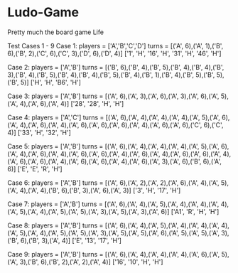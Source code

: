 # Ludo-Game
Pretty much the board game Life

Test Cases 1 - 9
Case 1:
players = ['A','B','C','D']
turns = [('A', 6),('A', 1),('B', 6),('B', 2),('C', 6),('C', 3),('D', 6),('D', 4)]
['1', 'H', '16', 'H', '31', 'H', '46', 'H']

Case 2:
players = ['A','B']
turns = [('B', 6),('B', 4),('B', 5),('B', 4),('B', 4),('B', 3),('B', 4),('B', 5),('B', 4),('B', 4),('B', 5),('B', 4),('B', 1),('B', 4),('B', 5),('B', 5),('B', 5)]
['H', 'H', 'B6', 'H']

Case 3:
players = ['A','B']
turns = [('A', 6),('A', 3),('A', 6),('A', 3),('A', 6),('A', 5),('A', 4),('A', 6),('A', 4)]
['28', '28', 'H', 'H']

Case 4:
players = ['A','C']
turns = [('A', 6),('A', 4),('A', 4),('A', 4),('A', 5),('A', 6),('A', 4),('A', 6),('A', 4),('A', 6),('A', 6),('A', 6),('A', 4),('A', 6),('A', 6),('C', 6),('C', 4)]
['33', 'H', '32', 'H']

Case 5:
players = ['A','B']
turns = [('A', 6),('A', 4),('A', 4),('A', 4),('A', 5),('A', 6),('A', 4),('A', 6),('A', 4),('A', 6),('A', 6),('A', 4),('A', 6),('A', 4),('A', 6),('A', 6),('A', 4),('A', 6),('A', 6),('A', 4),('A', 6),('A', 6),('A', 4),('A', 6),('A', 3),('A', 6),('B', 6),('A', 6)]
['E', 'E', 'R', 'H']

Case 6:
players = ['A','B']
turns = [('A', 6),('A', 2),('A', 2),('A', 6),('A', 4),('A', 5),('A', 4),('A', 4),('B', 6),('B', 3),('A', 6),('A', 3)]
['3', 'H', '17', 'H']

Case 7:
players = ['A','B']
turns = [('A', 6),('A', 4),('A', 5),('A', 4),('A', 4),('A', 4),('A', 5),('A', 4),('A', 5),('A', 5),('A', 3),('A', 5),('A', 3),('A', 6)]
['A1', 'R', 'H', 'H']

Case 8:
players = ['A','B']
turns = [('A', 6),('A', 4),('A', 5),('A', 4),('A', 4),('A', 4),('A', 5),('A', 4),('A', 5),('A', 5),('A', 3),('A', 5),('A', 5),('A', 6),('A', 5),('A', 5),('A', 3),('B', 6),('B', 3),('A', 4)]
['E', '13', '17', 'H']

Case 9:
players = ['A','B']
turns = [('A', 6),('A', 4),('A', 4),('A', 4),('A', 6),('A', 5),('A', 3),('B', 6),('B', 2),('A', 2),('A', 4)]
['16', '10', 'H', 'H']